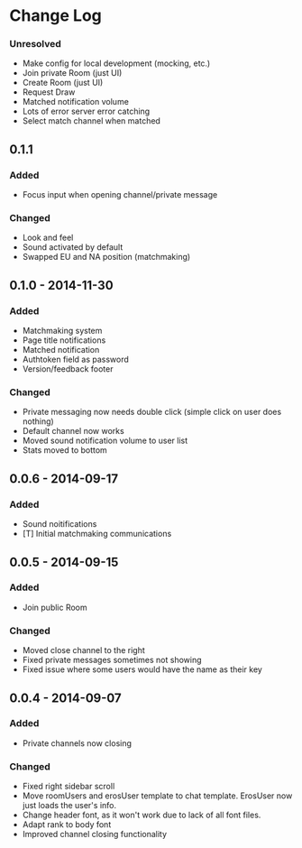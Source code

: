 # Change Log

### Unresolved
- Make config for local development (mocking, etc.)
- Join private Room (just UI)
- Create Room (just UI)
- Request Draw
- Matched notification volume
- Lots of error server error catching
- Select match channel when matched

## 0.1.1
### Added
- Focus input when opening channel/private message

### Changed
- Look and feel
- Sound activated by default
- Swapped EU and NA position (matchmaking)

## 0.1.0 - 2014-11-30
### Added 
- Matchmaking system
- Page title notifications
- Matched notification
- Authtoken field as password
- Version/feedback footer

### Changed
- Private messaging now needs double click (simple click on user does nothing)
- Default channel now works
- Moved sound notification volume to user list
- Stats moved to bottom

## 0.0.6 - 2014-09-17
### Added
- Sound noitifications
- [T] Initial matchmaking communications

## 0.0.5 - 2014-09-15
### Added 
- Join public Room

### Changed
- Moved close channel to the right
- Fixed private messages sometimes not showing 
- Fixed issue where some users would have the name as their key

## 0.0.4 - 2014-09-07
### Added
- Private channels now closing

### Changed
- Fixed right sidebar scroll
- Move roomUsers and erosUser template to chat template. ErosUser now just loads the user's info.
- Change header font, as it won't work due to lack of all font files.
- Adapt rank to body font
- Improved channel closing functionality
